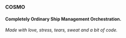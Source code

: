 ### COSMO
#### Completely Ordinary Ship Management Orchestration.
*Made with love, stress, tears, sweat and a bit of code.*